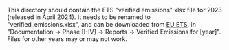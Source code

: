 This directory should contain the ETS "verified emissions" xlsx file for 2023 (released in April 2024). It needs to be renamed to "verified_emissions.xlsx", and can be downloaded from [EU ETS](https://climate.ec.europa.eu/eu-action/eu-emissions-trading-system-eu-ets/union-registry_en), in "Documentation -> Phase [I-IV] -> Reports -> Verified Emissions for [year]". Files for other years may or may not work.